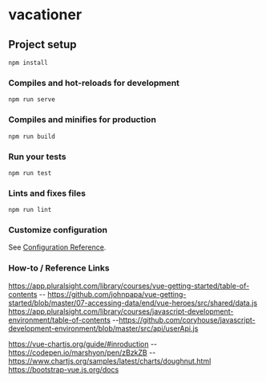# vacationer

## Project setup
```
npm install
```

### Compiles and hot-reloads for development
```
npm run serve
```

### Compiles and minifies for production
```
npm run build
```

### Run your tests
```
npm run test
```

### Lints and fixes files
```
npm run lint
```

### Customize configuration
See [Configuration Reference](https://cli.vuejs.org/config/).




### How-to / Reference Links
https://app.pluralsight.com/library/courses/vue-getting-started/table-of-contents
-- https://github.com/johnpapa/vue-getting-started/blob/master/07-accessing-data/end/vue-heroes/src/shared/data.js
https://app.pluralsight.com/library/courses/javascript-development-environment/table-of-contents
--https://github.com/coryhouse/javascript-development-environment/blob/master/src/api/userApi.js


https://vue-chartjs.org/guide/#inroduction
-- https://codepen.io/marshyon/pen/zBzkZB
-- https://www.chartjs.org/samples/latest/charts/doughnut.html
https://bootstrap-vue.js.org/docs

